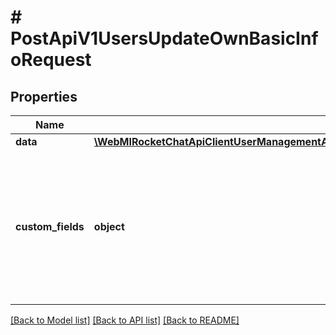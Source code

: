 # # PostApiV1UsersUpdateOwnBasicInfoRequest

## Properties

Name | Type | Description | Notes
------------ | ------------- | ------------- | -------------
**data** | [**\WebMIRocketChatApiClientUserManagementApi\Model\PostApiV1UsersUpdateOwnBasicInfoRequestData**](PostApiV1UsersUpdateOwnBasicInfoRequestData.md) |  |
**custom_fields** | **object** | Any custom fields the user should have on their account. You must define the custom fields in the workspace settings. | [optional]

[[Back to Model list]](../../README.md#models) [[Back to API list]](../../README.md#endpoints) [[Back to README]](../../README.md)
